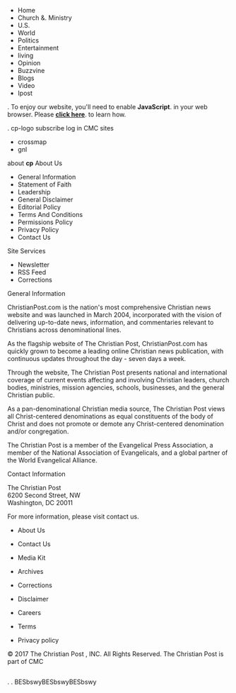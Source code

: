 *   Home
*   Church &. Ministry
*   U.S.
*   World
*   Politics
*   Entertainment
*   living
*   Opinion
*   Buzzvine
*   Blogs
*   Video
*   Ipost

<p class="enable-js">. To enjoy our website, you'll need to enable <b>JavaScript</b>. in your web browser. Please <a href="http://enable-javascript.com/" target="\_blank"><b>click here</b></a>. to learn how. </p>. cp-logo subscribe log in CMC sites

*   crossmap
*   gnl

about **cp** About Us

*   General Information
*   Statement of Faith
*   Leadership
*   General Disclaimer
*   Editorial Policy
*   Terms And Conditions
*   Permissions Policy
*   Privacy Policy
*   Contact Us

Site Services

*   Newsletter
*   RSS Feed
*   Corrections

General Information

ChristianPost.com is the nation's most comprehensive Christian news website and was launched in March 2004, incorporated with the vision of delivering up-to-date news, information, and commentaries relevant to Christians across denominational lines.

As the flagship website of The Christian Post, ChristianPost.com has quickly grown to become a leading online Christian news publication, with continuous updates throughout the day - seven days a week.

Through the website, The Christian Post presents national and international coverage of current events affecting and involving Christian leaders, church bodies, ministries, mission agencies, schools, businesses, and the general Christian public.

As a pan-denominational Christian media source, The Christian Post views all Christ-centered denominations as equal constituents of the body of Christ and does not promote or demote any Christ-centered denomination and/or congregation.

The Christian Post is a member of the Evangelical Press Association, a member of the National Association of Evangelicals, and a global partner of the World Evangelical Alliance.

Contact Information

The Christian Post  
6200 Second Street, NW  
Washington, DC 20011  

For more information, please visit contact us.

*   About Us
*   Contact Us
*   Media Kit
*   Archives
*   Corrections
*   Disclaimer
*   Careers

*   Terms
*   Privacy policy

© 2017 The Christian Post , INC. All Rights Reserved. The Christian Post is part of CMC <p><img alt="Clicky" width="1" height="1" src="//in.getclicky.com/66422650ns.gif" /></p>. <div style="display:none;">. <img src="//pixel.quantserve.com/pixel/p-f3\_tFTzTnk8n2.gif" border="0" height="1" width="1" alt="Quantcast"/>. </div>. BESbswyBESbswyBESbswy